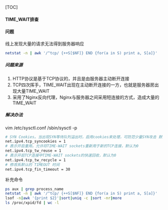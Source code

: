 [TOC]

#### TIME_WAIT排查

#### 问题

线上发现大量的请求无法得到服务器响应

~~~bash
netstat -n | awk '/^tcp/ {++S[$NF]} END {for(a in S) print a, S[a]}'
~~~

##### 问题来源

1. HTTP协议是基于TCP协议的，并且是由服务器主动断开连接
2. TCP四次挥手，TIME_WAIT出现在主动断开连接的一方，也就是服务器房出现大量TIME_WAIT
3. 采用了Nginx反向代理，Nginx与服务器之间采用短连接的方式，造成大量的TIME_WAIT

##### 解决办法

vim /etc/sysctl.conf   /sbin/sysctl -p

~~~bash
# SYN Cookies。当出现SYN等待队列溢出时，启用cookies来处理，可防范少量SYN攻击 默认为0
net.ipv4.tcp_syncookies = 1 
# 表示开启重用。允许将TIME-WAIT sockets重新用于新的TCP连接，默认为0
net.ipv4.tcp_tw_reuse = 1 
# 表示开启TCP连接中TIME-WAIT sockets的快速回收，默认为0
net.ipv4.tcp_tw_recycle = 1 
# 修改系默认的 TIMEOUT 时间
net.ipv4.tcp_fin_timeout = 30
~~~

补充命令

~~~bash
ps aux | grep process_name
netstat -n | awk '/^tcp/ {++S[$NF]} END {for(a in S) print a, S[a]}'
lsof -n|awk '{print $2}'|sort|uniq -c |sort -nr|more
ls /proc/xpid/fd | wc -l
~~~

